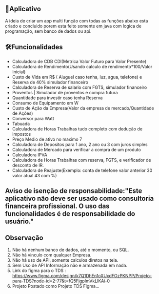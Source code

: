 ## 📱Aplicativo 

A ideia de criar um app multi função com todas as funções abaixo esta criado e concluido porem esta feito somente em java com logica de programação, sem banco de dados ou api. 

## 🛠Funcionalidades
- Calculadora de CDB CDI(Metrica Valor Futuro para Valor Presente)
- Calculadora de Rendimento(Usando calculo de rendimento*100/Valor Inicial)
- Custo de Vida em R$ ( Aluguel caso tenha, luz, agua, telefone) e Reserva de 40% simulador financeiro
- Calculadora de Reserva de salario com FGTS, simulador financeiro
- Proventos | Simulador de proventos e compra futura 
- Quantidade para investir caso tenha Reserva
- Consumo de Equipamento em W
- Custo de Ação da Empresa(Valor da empresa de mercado/Quantidade de Ações)
- Conversor para Watt
- Tabuada
- Calculadora de Horas Trabalhas tudo completo com dedução de impostos
- Preço Medio de ativo no maximo 7
- Calculadora de Depositos para 1 ano, 2 ano ou 3 com juros simples
- Calculadora de Mercado para verificar a compra de um produto
- Calculadora IPVA
- Calculadora de Horas Trabalhas com reserva, FGTS, e verificador de desconto de IR.
- Calculadora de Reajuste(Exemplo: conta de telefone valor anterior 30 valor atual 43 com %)
## Aviso de isenção de responsabilidade:"Este aplicativo não deve ser usado como consultoria financeira profissional. O uso das funcionalidades é de responsabilidade do usuário."

## Observação
1. Não há nenhum banco de dados, até o momento, ou SQL.
2. Não há vinculo com qualquer Empresa.
3. Não há uso de API, somente calculos diretos na tela.
4. Sem Uso de API Informação não e armazenada em nada.
5. Link do figma para o TDS : https://www.figma.com/design/k7Q1DhEn1oXUxdFOzPKNPP/Projeto-para-TDS?node-id=2-77&t=fQ5FjgpImVkLlKAi-0
6. Projeto Postado como Projeto TDS Figma...


